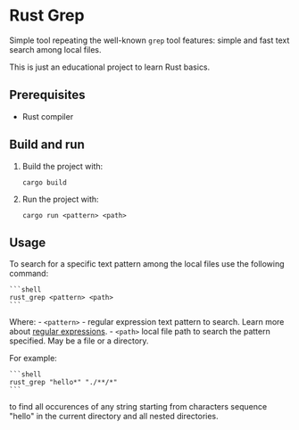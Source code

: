 # Rust Grep

Simple tool repeating the well-known `grep` tool features: simple and fast text search among local files.

This is just an educational project to learn Rust basics.

## Prerequisites

- Rust compiler

## Build and run

1. Build the project with:

    ```shell
    cargo build
    ```

2. Run the project with:

    ```shell
    cargo run <pattern> <path>
    ```

## Usage

To search for a specific text pattern among the local files use the following command:

    ```shell
    rust_grep <pattern> <path>
    ```

Where:
    - `<pattern>` - regular expression text pattern to search. 
    Learn more about [regular expressions](https://en.wikipedia.org/wiki/Regular_expression).
    - `<path>` local file path to search the pattern specified. May be a file or a directory.

For example:

    ```shell
    rust_grep "hello*" "./**/*"
    ```

to find all occurences of any string starting from characters sequence "hello" in the current directory and all nested directories.

